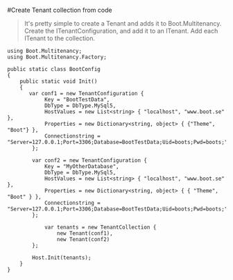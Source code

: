 #Create Tenant collection from code

> It's pretty simple to create a Tenant and adds it to Boot.Multitenancy.
> Create the ITenantConfiguration, and add it to an ITenant.
> Add each ITenant to the collection.


    using Boot.Multitenancy;
    using Boot.Multitenancy.Factory;

    public static class BootConfig
    {
        public static void Init()
        {
           var conf1 = new TenantConfiguration {
                Key = "BootTestData",
                DbType = DbType.MySql5,
                HostValues = new List<string> { "localhost", "www.boot.se" },
                Properties = new Dictionary<string, object> { {"Theme", "Boot"} },
                Connectionstring = "Server=127.0.0.1;Port=3306;Database=BootTestData;Uid=boots;Pwd=boots;"
            };
           
            var conf2 = new TenantConfiguration {
                Key = "MyOtherDatabase",
                DbType = DbType.MySql5,
                HostValues = new List<string> { "localhost", "www.boot.se" },
                Properties = new Dictionary<string, object> { { "Theme", "Boot" } },
                Connectionstring = "Server=127.0.0.1;Port=3306;Database=BootTestData;Uid=boots;Pwd=boots;"
            };

                var tenants = new TenantCollection { 
                	new Tenant(conf1), 
                	new Tenant(conf2)
            };

            Host.Init(tenants);
        }
    }